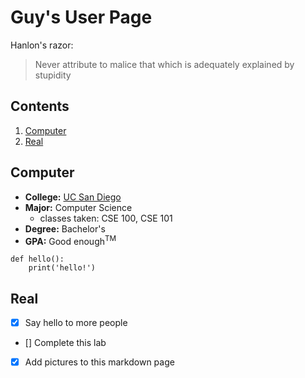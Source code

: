 # Guy's User Page

Hanlon's razor:
> Never attribute to malice that which is adequately explained by stupidity

## Contents
1. [Computer](#Computer)
2. [Real](#Real)


## Computer
- **College:** [UC San Diego](https://ucsd.edu)
- **Major:** Computer Science
  - classes taken: CSE 100, CSE 101
- **Degree:** Bachelor's
- **GPA:** Good enough<sup>TM</sup>

```
def hello():
    print('hello!')
```

## Real
- [x] Say hello to more people 
- [] Complete this lab
- [x] Add pictures to this markdown page